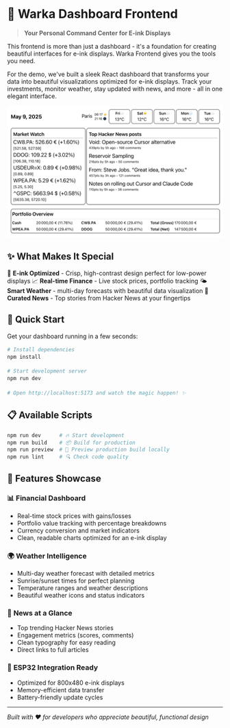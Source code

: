 # 🚀 Warka Dashboard Frontend

> **Your Personal Command Center for E-ink Displays**

This frontend is more than just a dashboard - it's a foundation for creating beautiful interfaces for e-ink displays.
Warka Frontend gives you the tools you need.

For the demo, we've built a sleek React dashboard that transforms your data into beautiful visualizations optimized for e-ink displays.
Track your investments, monitor weather, stay updated with news, and more - all in one elegant interface.

![WarkaDashboard](warka_frontend.jpg)

## ✨ What Makes It Special

🎯 **E-ink Optimized** - Crisp, high-contrast design perfect for low-power displays
📈 **Real-time Finance** - Live stock prices, portfolio tracking
🌤️ **Smart Weather** - multi-day forecasts with beautiful data visualization
📰 **Curated News** - Top stories from Hacker News at your fingertips

## 🚀 Quick Start

Get your dashboard running in a few seconds:

```bash
# Install dependencies
npm install

# Start development server
npm run dev

# Open http://localhost:5173 and watch the magic happen! ✨
```

## 📋 Available Scripts

```bash
npm run dev      # 🔥 Start development
npm run build    # 📦 Build for production
npm run preview  # 👀 Preview production build locally
npm run lint     # 🔍 Check code quality
```

## 🎨 Features Showcase

### 📊 **Financial Dashboard**
- Real-time stock prices with gains/losses
- Portfolio value tracking with percentage breakdowns
- Currency conversion and market indicators
- Clean, readable charts optimized for an e-ink display

### 🌍 **Weather Intelligence**
- Multi-day weather forecast with detailed metrics
- Sunrise/sunset times for perfect planning
- Temperature ranges and weather descriptions
- Beautiful weather icons and status indicators

### 📰 **News at a Glance**
- Top trending Hacker News stories
- Engagement metrics (scores, comments)
- Clean typography for easy reading
- Direct links to full articles

### 🔌 **ESP32 Integration Ready**
- Optimized for 800x480 e-ink displays
- Memory-efficient data transfer
- Battery-friendly update cycles

---

*Built with ❤️ for developers who appreciate beautiful, functional design*
